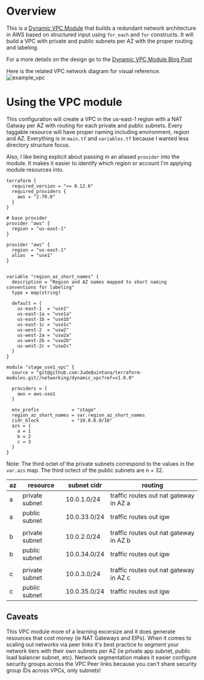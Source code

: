 # Overview

This is a [Dynamic VPC Module](http://localhost) that builds a redundant network
architecture in AWS based on structured input using `for_each` and `for`
constructs. It will build a VPC with private and public subnets per AZ with the
proper routing and labeling.

For a more details on the design go to the [Dynamic VPC Module Blog Post](https://jq1.io/posts/dynamic_vpc/)

Here is the related VPC network diagram for visual reference.
![example_vpc](https://docs.aws.amazon.com/vpc/latest/userguide/images/nat-gateway-diagram.png)

# Using the VPC module

This configuration will create a VPC in the us-east-1 region with a NAT Gatway per AZ with
routing for each private and public subnets. Every taggable resource
will have proper naming including environment, region and AZ. Everything
is in `main.tf` and `variables.tf` because I wanted less directory structure focus.

Also, I like being explicit about passing in an aliased `provider` into the module. It makes it
easier to identify which region or account I'm applying module resources into.
```
terraform {
  required_version = ">= 0.12.6"
  required_providers {
    aws = "2.70.0"
  }
}

# base provider
provider "aws" {
  region = "us-east-1"
}

provider "aws" {
  region = "us-east-1"
  alias  = "use1"
}
```
```

variable "region_az_short_names" {
  description = "Region and AZ names mapped to short naming conventions for labeling"
  type = map(string)

  default = {
    us-east-1  = "use1"
    us-east-1a = "use1a"
    us-east-1b = "use1b"
    us-east-1c = "use1c"
    us-west-2  = "usw2"
    us-west-2a = "usw2a"
    us-west-2b = "usw2b"
    us-west-2c = "usw2c"
  }
}

module "stage_use1_vpc" {
  source = "git@github.com:JudeQuintana/terraform-modules.git//networking/dynamic_vpc?ref=v1.0.0"

  providers = {
    aws = aws.use1
  }

  env_prefix            = "stage"
  region_az_short_names = var.region_az_short_names
  cidr_block            = "10.0.0.0/16"
  azs = {
    a = 1
    b = 2
    c = 3
  }
}
```

Note: The third octet of the private subnets correspond to the values in the
`var.azs` map. The third octect of the public subnets are n + 32.

| az | resource |  subnet cidr | routing
| ----------- | ----------- | ----------- | ----------- |
| a | private subnet| 10.0.1.0/24| traffic routes out nat gateway in AZ a
| a | public subnet|  10.0.33.0/24| traffic routes out igw
| | | |
| b | private subnet| 10.0.2.0/24| traffic routes out nat gateway in AZ b
| b | public subnet|  10.0.34.0/24| traffic routes out igw
| | | |
| c | private subnet| 10.0.3.0/24| traffic routes out nat gateway in AZ c
| c | public subnet|  10.0.35.0/24| traffic routes out igw

## Caveats

This VPC module more of a learning excersize and it does generate resources that cost money (ie NAT Gateways and EIPs).
When it comes to scaling out networks via peer links it's best practice to segment your network tiers with their own subnets per AZ (ie
private app subnet, public load balancer subnet, etc). Network segmentation makes it easier configure security groups across the VPC Peer links
because you can't share security group IDs across VPCs, only subnets!

